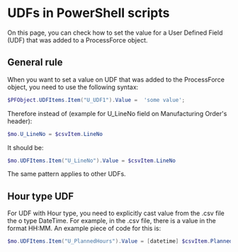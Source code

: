 # UDFs in PowerShell scripts

On this page, you can check how to set the value for a User Defined Field (UDF) that was added to a ProcessForce object.

## General rule

When you want to set a value on UDF that was added to the ProcessForce object, you need to use the following syntax:

```powershell 
$PFObject.UDFItems.Item("U_UDF1").Value =  'some value';
```

Therefore instead of (example for U_LineNo field on Manufacturing Order's header):

```powershell
$mo.U_LineNo = $csvItem.LineNo
```

It should be:

```powershell
$mo.UDFItems.Item("U_LineNo").Value = $csvItem.LineNo
```

The same pattern applies to other UDFs.

## Hour type UDF

For UDF with Hour type, you need to explicitly cast value from the .csv file the o type DateTime. For example, in the .csv file, there is a value in the format HH:MM. An example piece of code for this is:

```powershell
$mo.UDFItems.Item("U_PlannedHours").Value = [datetime] $csvItem.PlannedHours
```
